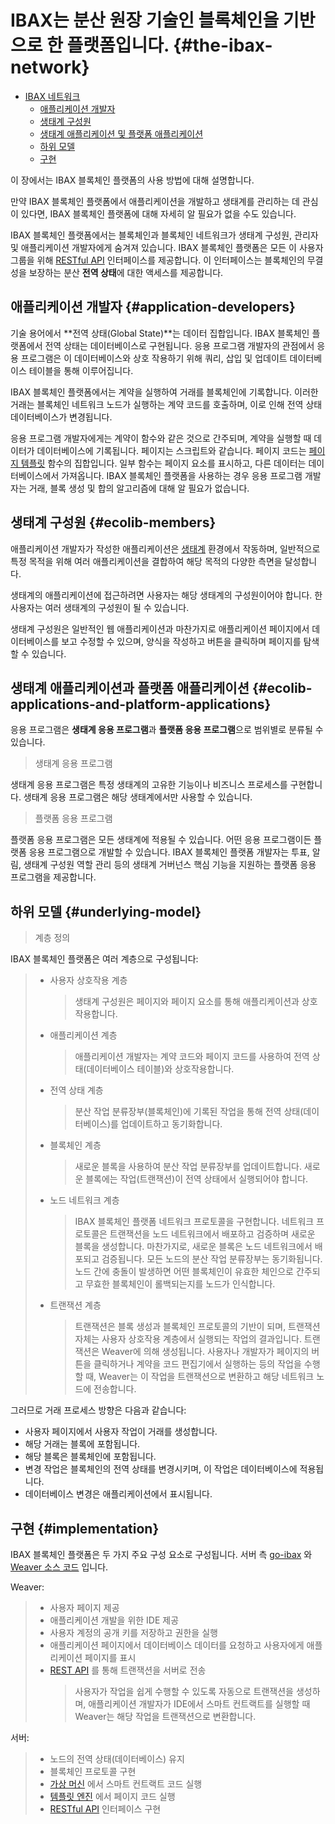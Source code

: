 # IBAX는 분산 원장 기술인 블록체인을 기반으로 한 플랫폼입니다. {#the-ibax-network}

<!-- TOC -->
- [IBAX 네트워크](#the-ibax-network)
  - [애플리케이션 개발자](#application-developers)
  - [생태계 구성원](#ecolib-members)
  - [생태계 애플리케이션 및 플랫폼 애플리케이션](#ecolib-applications-and-platform-applications)
  - [하위 모델](#underlying-model)
  - [구현](#implementation)

<!-- /TOC -->

이 장에서는 IBAX 블록체인 플랫폼의 사용 방법에 대해 설명합니다.

만약 IBAX 블록체인 플랫폼에서 애플리케이션을 개발하고 생태계를 관리하는 데 관심이 있다면, IBAX 블록체인 플랫폼에 대해 자세히 알 필요가 없을 수도 있습니다.

IBAX 블록체인 플랫폼에서는 블록체인과 블록체인 네트워크가 생태계 구성원, 관리자 및 애플리케이션 개발자에게 숨겨져 있습니다. IBAX 블록체인 플랫폼은 모든 이 사용자 그룹을 위해 [RESTful API](../reference/api2.md) 인터페이스를 제공합니다. 이 인터페이스는 블록체인의 무결성을 보장하는 분산 **전역 상태**에 대한 액세스를 제공합니다.

## 애플리케이션 개발자 {#application-developers}

기술 용어에서 **전역 상태(Global State)**는 데이터 집합입니다. IBAX 블록체인 플랫폼에서 전역 상태는 데이터베이스로 구현됩니다. 응용 프로그램 개발자의 관점에서 응용 프로그램은 이 데이터베이스와 상호 작용하기 위해 쿼리, 삽입 및 업데이트 데이터베이스 테이블을 통해 이루어집니다.

IBAX 블록체인 플랫폼에서는 계약을 실행하여 거래를 블록체인에 기록합니다. 이러한 거래는 블록체인 네트워크 노드가 실행하는 계약 코드를 호출하며, 이로 인해 전역 상태 데이터베이스가 변경됩니다.

응용 프로그램 개발자에게는 계약이 함수와 같은 것으로 간주되며, 계약을 실행할 때 데이터가 데이터베이스에 기록됩니다. 페이지는 스크립트와 같습니다. 페이지 코드는 [페이지 템플릿](../topics/templates2.md) 함수의 집합입니다. 일부 함수는 페이지 요소를 표시하고, 다른 데이터는 데이터베이스에서 가져옵니다. IBAX 블록체인 플랫폼을 사용하는 경우 응용 프로그램 개발자는 거래, 블록 생성 및 합의 알고리즘에 대해 알 필요가 없습니다.

## 생태계 구성원 {#ecolib-members}

애플리케이션 개발자가 작성한 애플리케이션은 [생태계](../concepts/thesaurus.md#ecosystem) 환경에서 작동하며, 일반적으로 특정 목적을 위해 여러 애플리케이션을 결합하여 해당 목적의 다양한 측면을 달성합니다.

생태계의 애플리케이션에 접근하려면 사용자는 해당 생태계의 구성원이어야 합니다. 한 사용자는 여러 생태계의 구성원이 될 수 있습니다.

생태계 구성원은 일반적인 웹 애플리케이션과 마찬가지로 애플리케이션 페이지에서 데이터베이스를 보고 수정할 수 있으며, 양식을 작성하고 버튼을 클릭하며 페이지를 탐색할 수 있습니다.

## 생태계 애플리케이션과 플랫폼 애플리케이션 {#ecolib-applications-and-platform-applications}

응용 프로그램은 **생태계 응용 프로그램**과 **플랫폼 응용 프로그램**으로 범위별로 분류될 수 있습니다.

> 생태계 응용 프로그램

생태계 응용 프로그램은 특정 생태계의 고유한 기능이나 비즈니스 프로세스를 구현합니다. 생태계 응용 프로그램은 해당 생태계에서만 사용할 수 있습니다.

> 플랫폼 응용 프로그램

플랫폼 응용 프로그램은 모든 생태계에 적용될 수 있습니다. 어떤 응용 프로그램이든 플랫폼 응용 프로그램으로 개발할 수 있습니다. IBAX 블록체인 플랫폼 개발자는 투표, 알림, 생태계 구성원 역할 관리 등의 생태계 거버넌스 핵심 기능을 지원하는 플랫폼 응용 프로그램을 제공합니다.

## 하위 모델 {#underlying-model}

> 계층 정의

IBAX 블록체인 플랫폼은 여러 계층으로 구성됩니다:

> - 사용자 상호작용 계층
>
>     > 생태계 구성원은 페이지와 페이지 요소를 통해 애플리케이션과 상호작용합니다.
>
> - 애플리케이션 계층
>
>     > 애플리케이션 개발자는 계약 코드와 페이지 코드를 사용하여 전역 상태(데이터베이스 테이블)와 상호작용합니다.
>
> - 전역 상태 계층
>
>     > 분산 작업 분류장부(블록체인)에 기록된 작업을 통해 전역 상태(데이터베이스)를 업데이트하고 동기화합니다.
>
> - 블록체인 계층
>
>     > 새로운 블록을 사용하여 분산 작업 분류장부를 업데이트합니다. 새로운 블록에는 작업(트랜잭션)이 전역 상태에서 실행되어야 합니다.
>
> - 노드 네트워크 계층
>
>     > IBAX 블록체인 플랫폼 네트워크 프로토콜을 구현합니다. 네트워크 프로토콜은 트랜잭션을 노드 네트워크에서 배포하고 검증하며 새로운 블록을 생성합니다. 마찬가지로, 새로운 블록은 노드 네트워크에서 배포되고 검증됩니다. 모든 노드의 분산 작업 분류장부는 동기화됩니다. 노드 간에 충돌이 발생하면 어떤 블록체인이 유효한 체인으로 간주되고 무효한 블록체인이 롤백되는지를 노드가 인식합니다.
>
> - 트랜잭션 계층
>
>     > 트랜잭션은 블록 생성과 블록체인 프로토콜의 기반이 되며, 트랜잭션 자체는 사용자 상호작용 계층에서 실행되는 작업의 결과입니다. 트랜잭션은 Weaver에 의해 생성됩니다. 사용자나 개발자가 페이지의 버튼을 클릭하거나 계약을 코드 편집기에서 실행하는 등의 작업을 수행할 때, Weaver는 이 작업을 트랜잭션으로 변환하고 해당 네트워크 노드에 전송합니다.

그러므로 거래 프로세스 방향은 다음과 같습니다:

- 사용자 페이지에서 사용자 작업이 거래를 생성합니다.
- 해당 거래는 블록에 포함됩니다.
- 해당 블록은 블록체인에 포함됩니다.
- 변경 작업은 블록체인의 전역 상태를 변경시키며, 이 작업은 데이터베이스에 적용됩니다.
- 데이터베이스 변경은 애플리케이션에서 표시됩니다.

## 구현 {#implementation}

IBAX 블록체인 플랫폼은 두 가지 주요 구성 요소로 구성됩니다. 서버 측 [go-ibax](https://github.com/IBAX-io/go-ibax) 와 [Weaver 소스 코드](https://github.com/IBAX-io/weaver) 입니다.

Weaver:
> - 사용자 페이지 제공
> - 애플리케이션 개발을 위한 IDE 제공
> - 사용자 계정의 공개 키를 저장하고 권한을 실행
> - 애플리케이션 페이지에서 데이터베이스 데이터를 요청하고 사용자에게 애플리케이션 페이지를 표시
> - [REST API](../reference/api2.md) 를 통해 트랜잭션을 서버로 전송
>   > 사용자가 작업을 쉽게 수행할 수 있도록 자동으로 트랜잭션을 생성하며, 애플리케이션 개발자가 IDE에서 스마트 컨트랙트를 실행할 때 Weaver는 해당 작업을 트랜잭션으로 변환합니다.

서버:
> - 노드의 전역 상태(데이터베이스) 유지
> - 블록체인 프로토콜 구현
> - [가상 머신](../topics/vm.md) 에서 스마트 컨트랙트 코드 실행
> - [템플릿 엔진](../topics/templates2.md) 에서 페이지 코드 실행
> - [RESTful API](../reference/api2.md) 인터페이스 구현
